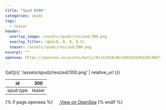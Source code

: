 ```yaml
---
title: "Spud #300"
categories: spudz
tags:
  - teaser
header:
  overlay_image: /assets/spudz/resized/300.png
  overlay_filter: rgba(0, 0, 0, 0.5)
  teaser: /assets/spudz/resized/300.png
excerpt: ""
opensea: https://opensea.io/assets/matic/0x112d18c861d401b3145d39236bf149f01e18beed/300
---
```

![alt]({{ '/assets/spudz/resized/300.png' | relative_url }})

| id | 300 |
|-|-|
| spud type | teaser |

{% if page.opensea %}
<a href="{{page.opensea}}" class="btn btn--info" onclick="window.open(this.href, '_blank'); return false;"><img src="/assets/images/opensea.svg" width="16px"><span>  View on OpenSea</span></a>
{% endif %}

